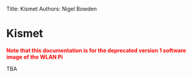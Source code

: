 Title: Kismet
Authors: Nigel Bowden

# Kismet

**<span style="color:red">Note that this documentation is for the deprecated version 1 software image of the WLAN Pi</span>**

TBA


